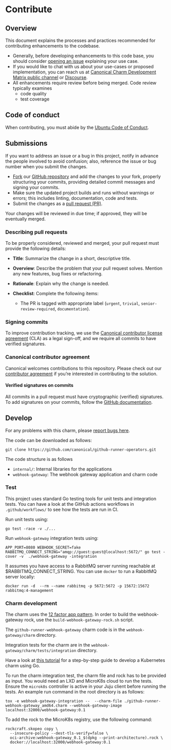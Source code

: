 # Contribute

## Overview

This document explains the processes and practices recommended for contributing enhancements to the codebase.

* Generally, before developing enhancements to this code base, you should consider [opening an issue](https://github.com/canonical/github-runner-operator/issues) explaining your use case.
* If you would like to chat with us about your use-cases or proposed implementation, you can reach us at [Canonical Charm Development Matrix public channel](https://matrix.to/#/#charmhub-charmdev:ubuntu.com) or [Discourse](https://discourse.charmhub.io/).
* All enhancements require review before being merged. Code review typically examines
    * code quality
    * test coverage

## Code of conduct

When contributing, you must abide by the
[Ubuntu Code of Conduct](https://ubuntu.com/community/ethos/code-of-conduct).

## Submissions

If you want to address an issue or a bug in this project,
notify in advance the people involved to avoid confusion;
also, reference the issue or bug number when you submit the changes.

- [Fork](https://docs.github.com/en/pull-requests/collaborating-with-pull-requests/working-with-forks/about-forks)
  our [GitHub repository](https://github.com/canonical/github-runner-operators)
  and add the changes to your fork, properly structuring your commits,
  providing detailed commit messages and signing your commits.
- Make sure the updated project builds and runs without warnings or errors;
  this includes linting, documentation, code and tests.
- Submit the changes as a
  [pull request (PR)](https://docs.github.com/en/pull-requests/collaborating-with-pull-requests/proposing-changes-to-your-work-with-pull-requests/creating-a-pull-request-from-a-fork).

Your changes will be reviewed in due time; if approved, they will be eventually merged.

### Describing pull requests

To be properly considered, reviewed and merged,
your pull request must provide the following details:

- **Title**: Summarize the change in a short, descriptive title.

- **Overview**: Describe the problem that your pull request solves.
  Mention any new features, bug fixes or refactoring.

- **Rationale**: Explain why the change is needed.


- **Checklist**: Complete the following items:

    - The PR is tagged with appropriate label (`urgent`, `trivial`, `senior-review-required`, `documentation`).

### Signing commits

To improve contribution tracking,
we use the [Canonical contributor license agreement](https://assets.ubuntu.com/v1/ff2478d1-Canonical-HA-CLA-ANY-I_v1.2.pdf)
(CLA) as a legal sign-off, and we require all commits to have verified signatures.

### Canonical contributor agreement

Canonical welcomes contributions to this repository. Please check out our [contributor agreement](https://ubuntu.com/legal/contributors) if you’re interested in contributing to the solution.

#### Verified signatures on commits

All commits in a pull request must have cryptographic (verified) signatures.
To add signatures on your commits, follow the
[GitHub documentation](https://docs.github.com/en/authentication/managing-commit-signature-verification/signing-commits).


## Develop

For any problems with this charm, please [report bugs here](https://github.com/canonical/github-runner-operator/issues).

The code can be downloaded as follows:

```shell
git clone https://github.com/canonical/github-runner-operators.git
```

The code structure is as follows

- `internal/`: Internal libraries for the applications
- `webhook-gateway`: The webhook gateway application and charm code


### Test

This project uses standard Go testing tools for unit tests and integration tests.
You can have a look at the GitHub actions workflows in `.github/workflows/` to see how the tests are run in CI.

Run unit tests using:

```shell
go test -race -v ./...
```

Run `webhook-gateway` integration tests using:

```shell
APP_PORT=8080 WEBHOOK_SECRET=fake RABBITMQ_CONNECT_STRING="amqp://guest:guest@localhost:5672/" go test -cover -v  ./webhook-gateway -integration
```

It assumes you have access to a RabbitMQ server running reachable at $RABBITMQ_CONNECT_STRING.
You can use `docker` to run a RabbitMQ server locally:

```shell
docker run -d  --rm --name rabbitmq -p 5672:5672 -p 15672:15672 rabbitmq:4-management
```

### Charm development

The charm uses the [12 factor app pattern](https://canonical-12-factor-app-support.readthedocs-hosted.com/latest/). 
In order to build the webhook-gateway rock, use the
`build-webhook-gateway-rock.sh` script.

The `github-runner-webhook-gateway` charm code is in the `webhook-gateway/charm` directory.

Integration tests for the charm are in the `webhook-gateway/charm/tests/integration` directory.

Have a look at [this tutorial](https://documentation.ubuntu.com/charmcraft/latest/tutorial/kubernetes-charm-go/)
for a step-by-step guide to develop a Kubernetes charm using Go.

To run the charm integration test, the charm file and rock has to be provided as input.
You would need an LXD and MicroK8s cloud to run the tests. Ensure the `microk8s`
controller is active in your Juju client before running the tests. An 
example run command in the root directory is as follows:

```shell
tox -e webhook-gateway-integration --  --charm-file ./github-runner-webhook-gateway_amd64.charm --webhook-gateway-image localhost:32000/webhook-gateway:0.1
```

To add the rock to the MicroK8s registry, use the following command:

```shell
rockcraft.skopeo copy \
  --insecure-policy --dest-tls-verify=false \
  oci-archive:webhook-gateway_0.1_$(dpkg --print-architecture).rock \
  docker://localhost:32000/webhook-gateway:0.1
```